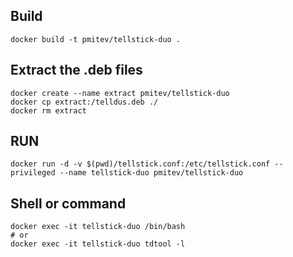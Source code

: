 ## Build
```
docker build -t pmitev/tellstick-duo .
```

## Extract the .deb files
```
docker create --name extract pmitev/tellstick-duo
docker cp extract:/telldus.deb ./
docker rm extract
```

## RUN
```
docker run -d -v $(pwd)/tellstick.conf:/etc/tellstick.conf --privileged --name tellstick-duo pmitev/tellstick-duo
```

## Shell or command
```
docker exec -it tellstick-duo /bin/bash
# or
docker exec -it tellstick-duo tdtool -l
```
